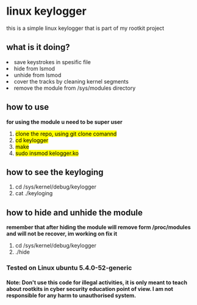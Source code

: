 <h1>linux keylogger</h1>
<p>
  this is a simple linux keylogger
  that is part of my rootkit project
</p>
<h2>what is it doing?</h2>
<li> save keystrokes in spesific file</li> 
<li> hide from lsmod</li> 
<li> unhide from lsmod </li>
<li> cover the tracks by cleaning kernel segments</li>
<li> remove the module from /sys/modules directory </li>
<h2>how to use</h2>
<p><b>for using the module u need to be super user</b></p>
<ol>
<li><mark>clone the repo, using git clone comannd</mark></li>
<li><mark>cd keylogger</mark></li>
<li><mark>make</mark></li>
<li><mark>sudo insmod kelogger.ko</mark></li>
</ol>
<h2>how to see the keyloging</h2>
<ol>
<li>cd /sys/kernel/debug/keylogger</li>
<li>cat ./keyloging</li>
</ol>
<h2>how to hide and unhide the module</h2>
<p><b>remember that after hiding the module will remove form /proc/modules and will not be recover, im working on fix it</b><p>
<ol>
<li>cd /sys/kernel/debug/keylogger</li>
<li>./hide</li>
</ol>
<h3>Tested on Linux ubuntu 5.4.0-52-generic </h3>
<h4>Note: Don't use this code for illegal activities, it is only meant to teach about rootkits in cyber security education point of view. I am not responsible for any harm to unauthorised system.</h4>
